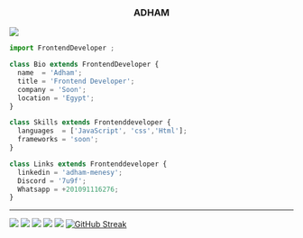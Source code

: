 <p align="center">
<h3 style="text-align:center">ADHAM</h3>
  <img src="https://github.com/thompsonemerson/thompsonemerson/raw/master/cover-thompson.png" />
</p>

```js
import FrontendDeveloper ;

class Bio extends FrontendDeveloper {
  name  = 'Adham';
  title = 'Frontend Developer';
  company = 'Soon';
  location = 'Egypt';
}

class Skills extends Frontenddeveloper {
  languages  = ['JavaScript', 'css','Html'];
  frameworks = 'soon';
}

class Links extends Frontenddeveloper {
  linkedin = 'adham-menesy';
  Discord = '7u9f';
  Whatsapp = +201091116276;
}
```
----
![](http://github-profile-summary-cards.vercel.app/api/cards/profile-details?username=blackgeneral11y&theme=aura_dark) 
![](http://github-profile-summary-cards.vercel.app/api/cards/repos-per-language?username=blackgeneral11y&theme=aura_dark) 
![](http://github-profile-summary-cards.vercel.app/api/cards/most-commit-language?username=blackgeneral11y&theme=aura_dark) 
![](http://github-profile-summary-cards.vercel.app/api/cards/stats?username=blackgeneral11y&theme=aura_dark) 
![](http://github-profile-summary-cards.vercel.app/api/cards/productive-time?username=blackgeneral11y&theme=aura_dark&utcOffset=8) 
[![GitHub Streak](https://github-readme-streak-stats.herokuapp.com?user=blackgeneral11y&theme=dark&hide_border=true)](https://git.io/streak-stats)
